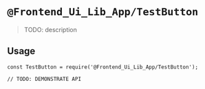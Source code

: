# `@Frontend_Ui_Lib_App/TestButton`

> TODO: description

## Usage

```
const TestButton = require('@Frontend_Ui_Lib_App/TestButton');

// TODO: DEMONSTRATE API
```
